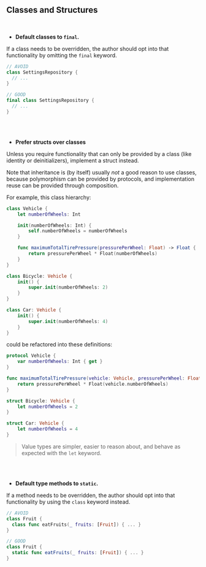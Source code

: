## Classes and Structures
<br>

* **Default classes to `final`.**

If a class needs to be overridden, the author should opt into that functionality by omitting the `final` keyword.

  ```swift
  // AVOID
  class SettingsRepository {
    // ...
  }

  // GOOD
  final class SettingsRepository {
    // ...
  }
  ```
<br>
<br>

* **Prefer structs over classes**

Unless you require functionality that can only be provided by a class (like identity or deinitializers), implement a struct instead.

Note that inheritance is (by itself) usually _not_ a good reason to use classes, because polymorphism can be provided by protocols, and implementation reuse can be provided through composition.

For example, this class hierarchy:

```swift
class Vehicle {
    let numberOfWheels: Int

    init(numberOfWheels: Int) {
        self.numberOfWheels = numberOfWheels
    }

    func maximumTotalTirePressure(pressurePerWheel: Float) -> Float {
        return pressurePerWheel * Float(numberOfWheels)
    }
}

class Bicycle: Vehicle {
    init() {
        super.init(numberOfWheels: 2)
    }
}

class Car: Vehicle {
    init() {
        super.init(numberOfWheels: 4)
    }
}
 ```

could be refactored into these definitions:

```swift
protocol Vehicle {
    var numberOfWheels: Int { get }
}

func maximumTotalTirePressure(vehicle: Vehicle, pressurePerWheel: Float) -> Float {
    return pressurePerWheel * Float(vehicle.numberOfWheels)
}

struct Bicycle: Vehicle {
    let numberOfWheels = 2
}

struct Car: Vehicle {
    let numberOfWheels = 4
}
```

> Value types are simpler, easier to reason about, and behave as expected with the `let` keyword.
<br>
<br>

* **Default type methods to `static`.**


If a method needs to be overridden, the author should opt into that functionality by using the `class` keyword instead.

  ```swift
  // AVOID
  class Fruit {
    class func eatFruits(_ fruits: [Fruit]) { ... }
  }

  // GOOD
  class Fruit {
    static func eatFruits(_ fruits: [Fruit]) { ... }
  }
  ```
